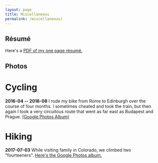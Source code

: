 ```yaml
---
layout: page
title: Miscellaneous
permalink: /miscellaneous/
---
```


## R&eacute;sum&eacute;

Here's a [PDF of my one page r&eacute;sum&eacute;.]({{site.url}}/assets/dmerrell_resume.pdf)

## Photos

# Cycling 

**2016-04 -- 2016-08** I rode my bike from Rome to Edinburgh over the course of four months. I sometimes cheated and took the train, but then again I took a very circuitous route that went as far east as Budapest and Prague. [(Google Photos Album)](https://goo.gl/photos/9ZaJGTrX1ocAGx617)


# Hiking

**2017-07-03** While visiting family in Colorado, we climbed two "fourteeners". 
[Here's the Google Photos album.](https://goo.gl/photos/QPfwSpYcBRjTTfDt5)

<!---
This is the base Jekyll theme. You can find out more info about customizing your Jekyll theme, as well as basic Jekyll usage documentation at [jekyllrb.com](http://jekyllrb.com/)

You can find the source code for the Jekyll new theme at:
{% include icon-github.html username="jekyll" %} /
[minima](https://github.com/jekyll/minima)

You can find the source code for Jekyll at
{% include icon-github.html username="jekyll" %} /
[jekyll](https://github.com/jekyll/jekyll)
-->
